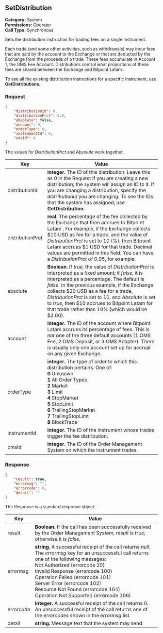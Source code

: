 ## SetDistribution

**Category:** System<br />**Permissions:** Operator<br />**Call Type:** Synchronous

Sets the distribution instruction for trading fees on a single instrument.

Each trade (and some other activities, such as withdrawals) may incur fees that are paid by the account to the Exchange or that are deducted by the Exchange from the proceeds of a trade. These fees accumulate in Account 1, the OMS Fee Account. Distributions control what proportions of these fees are shared between the Exchange and Bitpoint Latam .

To see all the existing distribution instructions for a specific instrument, use **GetDistributions.** 

### Request

```json
{
    "distributionId": 0,
    "distributionPrct": 0.0,
    "absolute": false,
    "account": 0,
    "orderType": 0,
    "instrumentId": 0,
    "omsId": 0
}
```

The values for *DistributionPrct* and *Absolute* work together.

| Key              | Value                                                        |
| ---------------- | ------------------------------------------------------------ |
| distributionId   | **integer.** The ID of this distribution. Leave this as 0 in the Request if you are creating a new distribution; the system will assign an ID to it. If you are changing a distribution, specify the *distributionId* you are changing. To see the IDs that the system has assigned, use **GetDistribution.** |
| distributionPrct | **real.** The percentage of the fee collected by the Exchange that then accrues to Bitpoint Latam . For example, if the Exchange collects $10 USD as fee for a trade, and the value of *DistributionPrct* is set to 10 (%), then Bitpoint Latam  accrues $1 USD for that trade. Decimal values are permitted in this field. You can have a *DistributionPrct* of 0.05, for example. |
| absolute         | **Boolean.** If *true,* the value of *DistributionPrct* is interpreted as a fixed amount; if *false,* it is interpreted as a percentage. The default is *false.* In the previous example, if the Exchange collects $20 USD as a fee for a trade, *DistributionPrct* is set to 10, and *Absolute* is set to *true,* then $10 accrues to Bitpoint Latam  for that trade rather than 10% (which would be $2.00). |
| account          | **integer.** The ID of the account where Bitpoint Latam  accrues its percentage of fees. This is *not* one of the three default accounts (1 OMS Fee, 2 OMS Deposit, or 3 OMS Adapter). There is usually only one account set up for accrual on any given Exchange. |
| orderType        | **integer.** The type of order to which this distribution pertains. One of:<br />**0** Unknown<br />**1** All Order Types<br />**2** Market<br />**3** Limit<br />**4** StopMarket<br />**5** StopLimit<br />**6** TrailingStopMarket<br />**7** TrailingStopLimt<br />**8** BlockTrade |
| instrumentId     | **integer.** The ID of the instrument whose trades trigger the fee distribution. |
| omsId            | **integer.** The ID of the Order Management System on which the instrument trades. |

### Response

```json
{
    "result": true,
    "errormsg": "",
    "errorcode": 0,
    "detail": ""
}
```
The Response is a standard response object.

| Key       | Value                                                        |
| --------- | ------------------------------------------------------------ |
| result    | **Boolean.** If the call has been successfully received by the Order Management System, *result* is *true;* otherwise it is *false.* |
| errormsg  | **string.** A successful receipt of the call returns *null.* The *errormsg* key for an unsuccessful call returns one of the following messages:<br />Not Authorized (errorcode 20)<br />Invalid Response (errorcode 100)<br />Operation Failed (errorcode 101)<br />Server Error (errorcode 102)<br />Resource Not Found (errorcode 104)<br />Operation Not Supported (errorcode 106) |
| errorcode | **integer.** A successful receipt of the call returns 0. An unsuccessful receipt of the call returns one of the *errorcodes* shown in the *errormsg* list. |
| detail    | **string.** Message text that the system may send.           |
